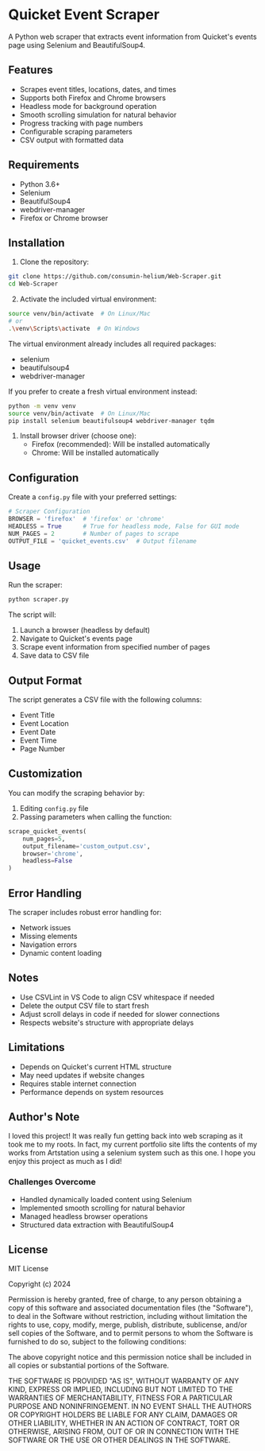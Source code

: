 # Quicket Event Scraper

A Python web scraper that extracts event information from Quicket's events page using Selenium and BeautifulSoup4.

## Features

- Scrapes event titles, locations, dates, and times
- Supports both Firefox and Chrome browsers
- Headless mode for background operation
- Smooth scrolling simulation for natural behavior
- Progress tracking with page numbers
- Configurable scraping parameters
- CSV output with formatted data

## Requirements

- Python 3.6+
- Selenium
- BeautifulSoup4
- webdriver-manager
- Firefox or Chrome browser

## Installation

1. Clone the repository:
```bash
git clone https://github.com/consumin-helium/Web-Scraper.git
cd Web-Scraper
```

2. Activate the included virtual environment:
```bash
source venv/bin/activate  # On Linux/Mac
# or
.\venv\Scripts\activate  # On Windows
```

The virtual environment already includes all required packages:
- selenium
- beautifulsoup4
- webdriver-manager

If you prefer to create a fresh virtual environment instead:
```bash
python -m venv venv
source venv/bin/activate  # On Linux/Mac
pip install selenium beautifulsoup4 webdriver-manager tqdm
```

1. Install browser driver (choose one):
   - Firefox (recommended): Will be installed automatically
   - Chrome: Will be installed automatically

## Configuration

Create a `config.py` file with your preferred settings:

```python
# Scraper Configuration
BROWSER = 'firefox'  # 'firefox' or 'chrome'
HEADLESS = True      # True for headless mode, False for GUI mode
NUM_PAGES = 2        # Number of pages to scrape
OUTPUT_FILE = 'quicket_events.csv'  # Output filename
```

## Usage

Run the scraper:
```bash
python scraper.py
```

The script will:
1. Launch a browser (headless by default)
2. Navigate to Quicket's events page
3. Scrape event information from specified number of pages
4. Save data to CSV file

## Output Format

The script generates a CSV file with the following columns:
- Event Title
- Event Location
- Event Date
- Event Time
- Page Number

## Customization

You can modify the scraping behavior by:
1. Editing `config.py` file
2. Passing parameters when calling the function:
```python
scrape_quicket_events(
    num_pages=5,
    output_filename='custom_output.csv',
    browser='chrome',
    headless=False
)
```

## Error Handling

The scraper includes robust error handling for:
- Network issues
- Missing elements
- Navigation errors
- Dynamic content loading

## Notes

- Use CSVLint in VS Code to align CSV whitespace if needed
- Delete the output CSV file to start fresh
- Adjust scroll delays in code if needed for slower connections
- Respects website's structure with appropriate delays

## Limitations

- Depends on Quicket's current HTML structure
- May need updates if website changes
- Requires stable internet connection
- Performance depends on system resources

## Author's Note

I loved this project! It was really fun getting back into web scraping as it took me to my roots. In fact, my current portfolio site lifts the contents of my works from Artstation using a selenium system such as this one. I hope you enjoy this project as much as I did!

### Challenges Overcome
- Handled dynamically loaded content using Selenium
- Implemented smooth scrolling for natural behavior
- Managed headless browser operations
- Structured data extraction with BeautifulSoup4

## License

MIT License

Copyright (c) 2024

Permission is hereby granted, free of charge, to any person obtaining a copy
of this software and associated documentation files (the "Software"), to deal
in the Software without restriction, including without limitation the rights
to use, copy, modify, merge, publish, distribute, sublicense, and/or sell
copies of the Software, and to permit persons to whom the Software is
furnished to do so, subject to the following conditions:

The above copyright notice and this permission notice shall be included in all
copies or substantial portions of the Software.

THE SOFTWARE IS PROVIDED "AS IS", WITHOUT WARRANTY OF ANY KIND, EXPRESS OR
IMPLIED, INCLUDING BUT NOT LIMITED TO THE WARRANTIES OF MERCHANTABILITY,
FITNESS FOR A PARTICULAR PURPOSE AND NONINFRINGEMENT. IN NO EVENT SHALL THE
AUTHORS OR COPYRIGHT HOLDERS BE LIABLE FOR ANY CLAIM, DAMAGES OR OTHER
LIABILITY, WHETHER IN AN ACTION OF CONTRACT, TORT OR OTHERWISE, ARISING FROM,
OUT OF OR IN CONNECTION WITH THE SOFTWARE OR THE USE OR OTHER DEALINGS IN THE
SOFTWARE.